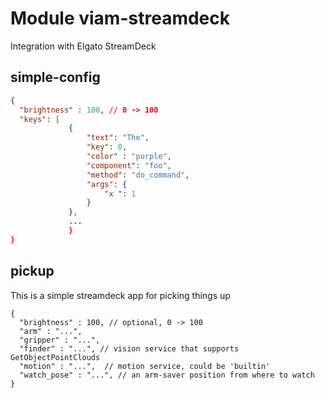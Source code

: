 # Module viam-streamdeck 

Integration with Elgato StreamDeck

## simple-config

```json
{
  "brightness" : 100, // 0 -> 100
  "keys": [
             {
                 "text": "The",
                 "key": 0,
                 "color" : "purple",
                 "component": "foo",
                 "method": "do_command",
                 "args": {
                     "x ": 1
                 }
             },
             ...
             }
}
```

## pickup

This is a simple streamdeck app for picking things up

```
{
  "brightness" : 100, // optional, 0 -> 100
  "arm" : "...",
  "gripper" : "...",
  "finder" : "...", // vision service that supports GetObjectPointClouds
  "motion" : "...",  // motion service, could be 'builtin'
  "watch_pose" : "...", // an arm-saver position from where to watch
}
```
